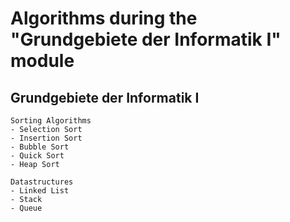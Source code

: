 # Algorithms during the "Grundgebiete der Informatik I" module


## Grundgebiete der Informatik I
```
Sorting Algorithms
- Selection Sort
- Insertion Sort
- Bubble Sort
- Quick Sort
- Heap Sort

Datastructures
- Linked List
- Stack
- Queue
```
